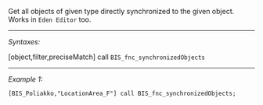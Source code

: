 Get all objects of given type directly synchronized to the given object. Works in `Eden Editor` too.


---
*Syntaxes:*

[object,filter,preciseMatch] call `BIS_fnc_synchronizedObjects`

---
*Example 1:*

```sqf
[BIS_Poliakko,"LocationArea_F"] call BIS_fnc_synchronizedObjects;
```